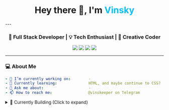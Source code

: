 <!-- GitHub Profile README -->
<!-- Profile Header -->
<h1 align="center">Hey there 👋, I'm <span style="color:#00bfff">Vinsky</span></h1>
--- <h3 align="center">🚀 Full Stack Developer | 💡 Tech Enthusiast | 🎨 Creative Coder</h3>

<p align="center">
  <a href="https://your-portfolio.com"><img src="https://img.shields.io/badge/Portfolio-%2312100E.svg?style=for-the-badge&logo=firefox&logoColor=white"/></a>
  <a href="https://linkedin.com/in/yourusername"><img src="https://img.shields.io/badge/LinkedIn-%230077B5.svg?style=for-the-badge&logo=linkedin&logoColor=white"/></a>
  <a href="mailto:your.email@example.com"><img src="https://img.shields.io/badge/Email-D14836?style=for-the-badge&logo=gmail&logoColor=white"/></a>
  <a href="https://twitter.com/yourhandle"><img src="https://img.shields.io/badge/X-000000?style=for-the-badge&logo=x&logoColor=white"/></a>
</p>


---

### 💻 About Me

```yaml
- 🔭 I’m currently working on:        -
- 🌱 Currently learning:              HTML, and maybe continue to CSS?
- 💬 Ask me about:                    -
- 📫 How to reach me:                @vinskeeper on Telegram
```
<details> <summary>🧠 Currently Building (Click to expand)</summary>
  <br>
🚀 Projects I'm focused on:
  <br>
📦 Project A – AI-powered productivity tool
  <br>
🌐 Project B – Realtime dashboard using WebSockets
  <br>
📱 Project C – Mobile app with Flutter and Firebase

</details>
